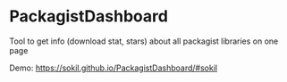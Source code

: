 # PackagistDashboard

Tool to get info (download stat, stars) about all packagist libraries on one page

Demo: https://sokil.github.io/PackagistDashboard/#sokil
